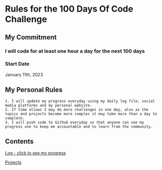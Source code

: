 # Rules for the 100 Days Of Code Challenge

## My Commitment

### I will code for at least one hour a day for the next 100 days

### Start Date

January 11th, 2023

## My Personal Rules

    1. I will update my progress everyday using my daily log file, social media platforms and my personal website.
    2. If time allows I may do more challenges in one day, also as the topics and projects become more complex it may take more than a day to complete.
    3. I will push code to Github everyday so that anyone can see my progress one to keep me accountable and to learn from the community.

## Contents

[Log - click to see my progress](https://github.com/PSebesta/100-Days-Of-Code/blob/main/Log.md)

[Projects](https://github.com/PSebesta/100-Days-Of-Code/tree/main/Projects)